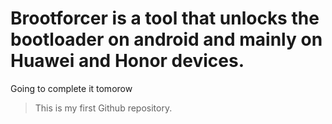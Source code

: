 # Brootforcer is a tool that unlocks the bootloader on android and mainly on Huawei and Honor devices.
Going to complete it tomorow
> This is my first Github repository.
